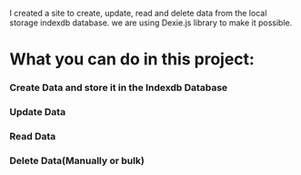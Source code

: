 I created a site to create, update, read and delete data from the local storage indexdb database. we are using Dexie.js library to make it possible.


# What you can do in this project:

### Create Data and store it in the Indexdb Database
### Update Data
### Read Data
### Delete Data(Manually or bulk)
